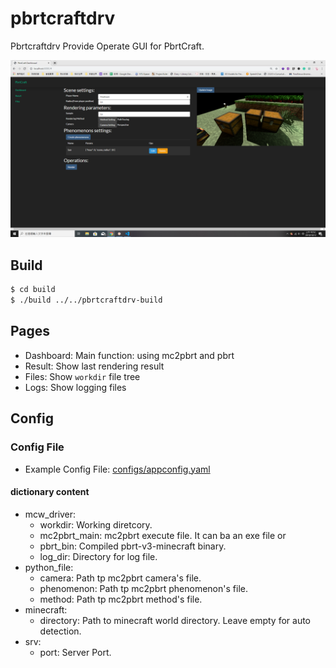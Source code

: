 # pbrtcraftdrv

Pbrtcraftdrv Provide Operate GUI for PbrtCraft.

![](demo.png)

## Build

```bash
$ cd build
$ ./build ../../pbrtcraftdrv-build
```

## Pages 

* Dashboard: Main function: using mc2pbrt and pbrt
* Result: Show last rendering result
* Files: Show `workdir` file tree
* Logs: Show logging files

## Config

### Config File

* Example Config File: [configs/appconfig.yaml](configs/appconfig.yaml)

#### dictionary content

- mcw_driver:
  - workdir: Working diretcory.
  - mc2pbrt_main: mc2pbrt execute file. It can ba an exe file or 
  - pbrt_bin: Compiled pbrt-v3-minecraft binary.
  - log_dir: Directory for log file.
- python_file:
  - camera: Path tp mc2pbrt camera's file.
  - phenomenon: Path tp mc2pbrt phenomenon's file.
  - method: Path tp mc2pbrt method's file.
- minecraft:
  - directory: Path to minecraft world directory. Leave empty for auto detection.
- srv:
  - port: Server Port.
